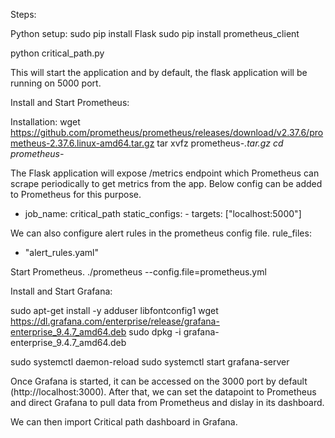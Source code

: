 
Steps:

Python setup:
sudo pip install Flask
sudo pip install prometheus_client

python critical_path.py

This will start the application and by default, the flask application will be running on 5000 port.


Install and Start Prometheus:

Installation:
wget https://github.com/prometheus/prometheus/releases/download/v2.37.6/prometheus-2.37.6.linux-amd64.tar.gz
tar xvfz prometheus-*.tar.gz
cd prometheus-*

The Flask application will expose /metrics endpoint which Prometheus can scrape periodically to get metrics from the app. Below config can be added to Prometheus for this purpose.

- job_name: critical_path
    static_configs:
      - targets: ["localhost:5000"]


We can also configure alert rules in the prometheus config file.
rule_files:
  - "alert_rules.yaml"


Start Prometheus.
./prometheus --config.file=prometheus.yml


Install and Start Grafana:

sudo apt-get install -y adduser libfontconfig1
wget https://dl.grafana.com/enterprise/release/grafana-enterprise_9.4.7_amd64.deb
sudo dpkg -i grafana-enterprise_9.4.7_amd64.deb

sudo systemctl daemon-reload
sudo systemctl start grafana-server

Once Grafana is started, it can be accessed on the 3000 port by default (http://localhost:3000). After that, we can set the datapoint to Prometheus and direct Grafana to pull data from Prometheus and dislay in its dashboard.

We can then import Critical path dashboard in Grafana.